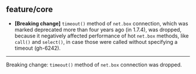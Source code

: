 ## feature/core

* **[Breaking change]** `timeout()` method of `net.box` connection, which was
  marked deprecated more than four years ago (in 1.7.4), was dropped, because
  it negatively affected performance of hot `net.box` methods, like `call()` and
  `select()`, in case those were called without specifying a timeout (gh-6242).

----

Breaking change: `timeout()` method of `net.box` connection was dropped.
